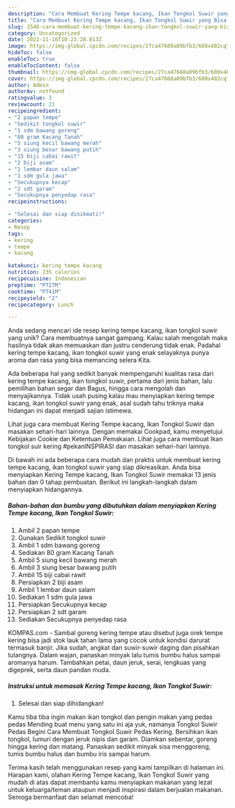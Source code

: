 ```yaml
---
description: "Cara Membuat Kering Tempe kacang, Ikan Tongkol Suwir yang Bisa Manjain Lidah"
title: "Cara Membuat Kering Tempe kacang, Ikan Tongkol Suwir yang Bisa Manjain Lidah"
slug: 1546-cara-membuat-kering-tempe-kacang-ikan-tongkol-suwir-yang-bisa-manjain-lidah
category: Uncategorized
date: 2022-11-16T10:23:28.813Z
image: https://img-global.cpcdn.com/recipes/27ca47688a09bfb3/680x482cq70/kering-tempe-kacang-ikan-tongkol-suwir-foto-resep-utama.jpg
hideToc: false
enableToc: true
enableTocContent: false
thumbnail: https://img-global.cpcdn.com/recipes/27ca47688a09bfb3/680x482cq70/kering-tempe-kacang-ikan-tongkol-suwir-foto-resep-utama.jpg
cover: https://img-global.cpcdn.com/recipes/27ca47688a09bfb3/680x482cq70/kering-tempe-kacang-ikan-tongkol-suwir-foto-resep-utama.jpg
author: Admin
authorAv: notfound
ratingvalue: 3
reviewcount: 21
recipeingredient:
- "2 papan tempe"
- "Sedikit tongkol suwir"
- "1 sdm bawang goreng"
- "80 gram Kacang Tanah"
- "5 siung kecil bawang merah"
- "3 siung besar bawang putih"
- "15 biji cabai rawit"
- "2 biji asam"
- "1 lembar daun salam"
- "1 sdm gula jawa"
- "Secukupnya kecap"
- "2 sdt garam"
- "Secukupnya penyedap rasa"
recipeinstructions:

- "Selesai dan siap dinikmati!"
categories:
- Resep
tags:
- kering
- tempe
- kacang

katakunci: kering tempe kacang 
nutrition: 235 calories
recipecuisine: Indonesian
preptime: "PT27M"
cooktime: "PT41M"
recipeyield: "2"
recipecategory: Lunch

---
```





Anda sedang mencari ide resep kering tempe kacang, ikan tongkol suwir yang unik? Cara membuatnya sangat gampang. Kalau salah mengolah maka hasilnya tidak akan memuaskan dan justru cenderung tidak enak. Padahal kering tempe kacang, ikan tongkol suwir yang enak selayaknya punya aroma dan rasa yang bisa memancing selera Kita.





Ada beberapa hal yang sedikit banyak mempengaruhi kualitas rasa dari kering tempe kacang, ikan tongkol suwir, pertama dari jenis bahan, lalu pemilihan bahan segar dan Bagus, hingga cara mengolah dan menyajikannya. Tidak usah pusing kalau mau menyiapkan kering tempe kacang, ikan tongkol suwir yang enak,      asal sudah tahu triknya maka hidangan ini dapat menjadi sajian istimewa.














Lihat juga cara membuat Kering Tempe kacang, Ikan Tongkol Suwir dan masakan sehari-hari lainnya. Dengan memakai Cookpad, kamu menyetujui Kebijakan Cookie dan Ketentuan Pemakaian. Lihat juga cara membuat Ikan tongkol suir kering #pekanINSPIRASI dan masakan sehari-hari lainnya.






Di bawah ini ada beberapa cara mudah dan praktis untuk membuat kering tempe kacang, ikan tongkol suwir yang siap dikreasikan. Anda bisa menyiapkan Kering Tempe kacang, Ikan Tongkol Suwir memakai 13 jenis bahan dan 0 tahap pembuatan. Berikut ini langkah-langkah dalam menyiapkan hidangannya.

<!--inarticleads1-->

##### Bahan-bahan dan bumbu yang dibutuhkan dalam menyiapkan Kering Tempe kacang, Ikan Tongkol Suwir:

1. Ambil 2 papan tempe
1. Gunakan Sedikit tongkol suwir
1. Ambil 1 sdm bawang goreng
1. Sediakan 80 gram Kacang Tanah
1. Ambil 5 siung kecil bawang merah
1. Ambil 3 siung besar bawang putih
1. Ambil 15 biji cabai rawit
1. Persiapkan 2 biji asam
1. Ambil 1 lembar daun salam
1. Sediakan 1 sdm gula jawa
1. Persiapkan Secukupnya kecap
1. Persiapkan 2 sdt garam
1. Sediakan Secukupnya penyedap rasa


KOMPAS.com - Sambal goreng kering tempe atau disebut juga orek tempe kering bisa jadi stok lauk tahan lama yang cocok untuk kondisi darurat termasuk banjir. Jika sudah, angkat dan suwir-suwir daging dan pisahkan tulangnya. Dalam wajan, panaskan minyak lalu tumis bumbu halus sampai aromanya harum. Tambahkan petai, daun jeruk, serai, lengkuas yang digeprek, serta daun pandan muda. 

<!--inarticleads2-->

##### Instruksi untuk memasak Kering Tempe kacang, Ikan Tongkol Suwir:


1. Selesai dan siap dihidangkan!

Kamu tiba tiba ingin makan ikan tongkol dan pengin makan yang pedas pedas Mending buat menu yang satu ini aja yuk, namanya Tongkol Suwir Pedas Begini Cara Membuat Tongkol Suwir Pedas Kering. Bersihkan ikan tongkol, lumuri dengan jeruk nipis dan garam. Diamkan sebentar, goreng hingga kering dan matang. Panaskan sedikit minyak sisa menggoreng, tumis bumbu halus dan bumbu iris sampai harum. 

Terima kasih telah menggunakan resep yang kami tampilkan di halaman ini. Harapan kami, olahan Kering Tempe kacang, Ikan Tongkol Suwir yang mudah di atas dapat membantu kamu menyiapkan makanan yang lezat untuk keluarga/teman ataupun menjadi inspirasi dalam berjualan makanan. Semoga bermanfaat dan selamat mencoba!
